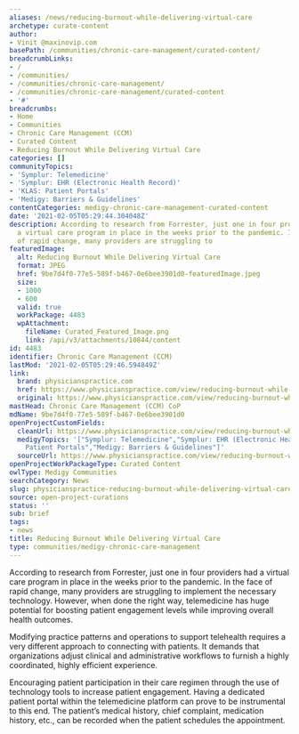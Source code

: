 ```yaml
---
aliases: /news/reducing-burnout-while-delivering-virtual-care
archetype: curate-content
author:
- Vinit @maxinovip.com
basePath: /communities/chronic-care-management/curated-content/
breadcrumbLinks:
- /
- /communities/
- /communities/chronic-care-management/
- /communities/chronic-care-management/curated-content
- '#'
breadcrumbs:
- Home
- Communities
- Chronic Care Management (CCM)
- Curated Content
- Reducing Burnout While Delivering Virtual Care
categories: []
communityTopics:
- 'Symplur: Telemedicine'
- 'Symplur: EHR (Electronic Health Record)'
- 'KLAS: Patient Portals'
- 'Medigy: Barriers & Guidelines'
contentCategories: medigy-chronic-care-management-curated-content
date: '2021-02-05T05:29:44.304048Z'
description: According to research from Forrester, just one in four providers had
  a virtual care program in place in the weeks prior to the pandemic. In the face
  of rapid change, many providers are struggling to
featuredImage:
  alt: Reducing Burnout While Delivering Virtual Care
  format: JPEG
  href: 9be7d4f0-77e5-589f-b467-0e6bee3901d0-featuredImage.jpeg
  size:
  - 1000
  - 600
  valid: true
  workPackage: 4483
  wpAttachment:
    fileName: Curated_Featured_Image.png
    link: /api/v3/attachments/10844/content
id: 4483
identifier: Chronic Care Management (CCM)
lastMod: '2021-02-05T05:29:46.594849Z'
link:
  brand: physicianspractice.com
  href: https://www.physicianspractice.com/view/reducing-burnout-while-delivering-virtual-care
  original: https://www.physicianspractice.com/view/reducing-burnout-while-delivering-virtual-care
mastHead: Chronic Care Management (CCM) CoP
mdName: 9be7d4f0-77e5-589f-b467-0e6bee3901d0
openProjectCustomFields:
  cleanUrl: https://www.physicianspractice.com/view/reducing-burnout-while-delivering-virtual-care
  medigyTopics: '["Symplur: Telemedicine","Symplur: EHR (Electronic Health Record)","KLAS:
    Patient Portals","Medigy: Barriers & Guidelines"]'
  sourceUrl: https://www.physicianspractice.com/view/reducing-burnout-while-delivering-virtual-care
openProjectWorkPackageType: Curated Content
owlType: Medigy Communities
searchCategory: News
slug: physicianspractice-reducing-burnout-while-delivering-virtual-care
source: open-project-curations
status: ''
sub: brief
tags:
- news
title: Reducing Burnout While Delivering Virtual Care
type: communities/medigy-chronic-care-management
---
```


<p>According to research from Forrester, just one in four providers had a virtual care program in place in the weeks prior to the pandemic. In the face of rapid change, many providers are struggling to implement the necessary technology. However, when done the right way, telemedicine has huge potential for boosting patient engagement levels while improving overall health outcomes.</p><p>Modifying practice patterns and operations to support telehealth requires a very different approach to connecting with patients. It demands that organizations adjust clinical and administrative workflows to furnish a highly coordinated, highly efficient experience.</p><p>Encouraging patient participation in their care regimen through the use of technology tools to increase patient engagement. Having a dedicated patient portal within the telemedicine platform can prove to be instrumental to this end. The patient’s medical history, chief complaint, medication history, etc., can be recorded when the patient schedules the appointment.</p>